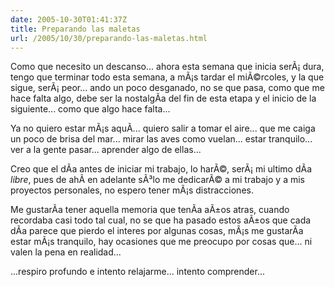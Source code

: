 ```yaml
---
date: 2005-10-30T01:41:37Z
title: Preparando las maletas
url: /2005/10/30/preparando-las-maletas.html
---
```


<p>Como que necesito un descanso... ahora esta semana que inicia serÃ¡ dura, tengo que terminar todo esta semana, a mÃ¡s tardar el miÃ©rcoles, y la que sigue, serÃ¡ peor... ando un poco desganado, no se que pasa, como que me hace falta algo, debe ser la nostalgÃ­a del fin de esta etapa y el inicio de la siguiente... como que algo hace falta...</p>
<p>Ya no quiero estar mÃ¡s aquÃ­... quiero salir a tomar el aire... que me caiga un poco de brisa del mar... mirar las aves como vuelan... estar tranquilo... ver a la gente pasar... aprender algo de ellas...</p>
<p>Creo que el dÃ­a antes de iniciar mi trabajo, lo harÃ©, serÃ¡ mi ultimo dÃ­a <em>libre</em>, pues de ahÃ­ en adelante sÃ³lo me dedicarÃ© a mi trabajo y a mis proyectos personales, no espero tener mÃ¡s distracciones.</p>
<p>Me gustarÃ­a tener aquella memoria que tenÃ­a aÃ±os atras, cuando recordaba casi todo tal cual, no se que ha pasado estos aÃ±os que cada dÃ­a parece que pierdo el interes por algunas cosas, mÃ¡s me gustarÃ­a estar mÃ¡s tranquilo,  hay ocasiones que me preocupo por cosas que... ni valen la pena en realidad...</p>
<p>...respiro profundo e intento relajarme... intento comprender...</p>
